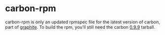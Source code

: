 carbon-rpm 
==========
carbon-rpm is only an updated rpmspec file for the latest version of carbon, part of [graphite](http://graphite.wikidot.com/). To build the rpm, you'll still need the carbon [0.9.9](https://launchpad.net/graphite/0.9/0.9.9/+download/carbon-0.9.9.tar.gz) tarball.
